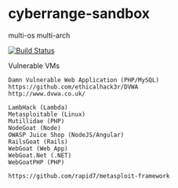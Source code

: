 # cyberrange-sandbox
multi-os multi-arch

[![Build Status](https://travis-ci.com/githubfoam/cyberrange-sandbox.svg?branch=master)](https://travis-ci.com/githubfoam/cyberrange-sandbox)  


Vulnerable VMs  
~~~~
Damn Vulnerable Web Application (PHP/MySQL)
https://github.com/ethicalhack3r/DVWA
http://www.dvwa.co.uk/

LambHack (Lambda)
Metasploitable (Linux)
Mutillidae (PHP)
NodeGoat (Node)
OWASP Juice Shop (NodeJS/Angular)
RailsGoat (Rails)
WebGoat (Web App)
WebGoat.Net (.NET)
WebGoatPHP (PHP)

https://github.com/rapid7/metasploit-framework
~~~~
